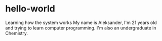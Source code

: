 # hello-world
Learning how the system works
My name is Aleksander, I'm 21 years old and trying to learn computer programming. I'm also an undergraduate in Chemistry.
